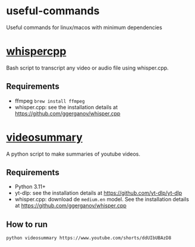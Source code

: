 # useful-commands
Useful commands for linux/macos with minimum dependencies

# [whispercpp](whispercpp)
Bash script to transcript any video or audio file using whisper.cpp. 
 
## Requirements
- ffmpeg `brew install ffmpeg`
- whisper.cpp: see the installation details at https://github.com/ggerganov/whisper.cpp

# [videosummary](videosummary)
A python script to make summaries of youtube videos. 

## Requirements
- Python 3.11+
- yt-dlp: see the installation details at https://github.com/yt-dlp/yt-dlp
- whisper.cpp: download de `medium.en` model. See the installation details at https://github.com/ggerganov/whisper.cpp

## How to run
`python videosummary https://www.youtube.com/shorts/ddUIbUBAzD8`